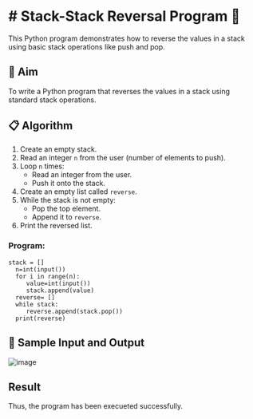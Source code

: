 # # Stack-Stack Reversal Program 🔁

This Python program demonstrates how to reverse the values in a stack using basic stack operations like push and pop.

## 🎯 Aim

To write a Python program that reverses the values in a stack using standard stack operations.

## 📋 Algorithm

1. Create an empty stack.
2. Read an integer `n` from the user (number of elements to push).
3. Loop `n` times:
   - Read an integer from the user.
   - Push it onto the stack.
4. Create an empty list called `reverse`.
5. While the stack is not empty:
   - Pop the top element.
   - Append it to `reverse`.
6. Print the reversed list.


### Program:
```
stack = []
  n=int(input())
  for i in range(n):
     value=int(input())
     stack.append(value)
  reverse= []
  while stack:
     reverse.append(stack.pop())
  print(reverse)
```

## 🧪 Sample Input and Output
![image](https://github.com/user-attachments/assets/52be00b8-721e-403a-9b4e-cbdf62b7f0f3)

## Result
Thus, the program has been execueted successfully.
